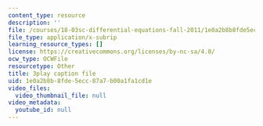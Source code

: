 ```yaml
---
content_type: resource
description: ''
file: /courses/18-03sc-differential-equations-fall-2011/1e0a2b8b8fde5ecc87a7b00a1fa1cd1e_eyNm7XGJr4s.vtt
file_type: application/x-subrip
learning_resource_types: []
license: https://creativecommons.org/licenses/by-nc-sa/4.0/
ocw_type: OCWFile
resourcetype: Other
title: 3play caption file
uid: 1e0a2b8b-8fde-5ecc-87a7-b00a1fa1cd1e
video_files:
  video_thumbnail_file: null
video_metadata:
  youtube_id: null
---
```

